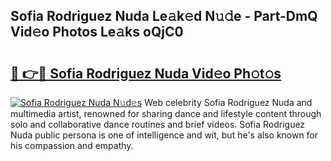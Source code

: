## Sofia Rodriguez Nuda Le𝚊k𝚎d N𝚞𝚍e - Part-DmQ Vid𝚎o Photos Le𝚊ks oQjC0

# <h2><a href="http://fbfergc.evod.top/?m=Sofia+Rodriguez+Nuda">🔗 👉🔴 Sofia Rodriguez Nuda Vid𝚎o Ph𝚘t𝚘s</a></h2>

[![Sofia Rodriguez Nuda N𝚞d𝚎s](https://i.imgur.com/8V9OHl7.gif)](http://fbfergc.evod.top/?m=Sofia+Rodriguez+Nuda)
Web celebrity Sofia Rodriguez Nuda and multimedia artist, renowned for sharing dance and lifestyle content through solo and collaborative dance routines and brief videos. Sofia Rodriguez Nuda public persona is one of intelligence and wit, but he's also known for his compassion and empathy. 
